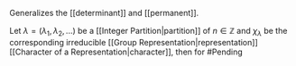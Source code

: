 Generalizes the [[determinant]] and [[permanent]].

Let $\lambda = (\lambda_1, \lambda_2,...)$ be a [[Integer Partition|partition]] of $n\in\mathbb{Z}$ and $\chi_\lambda$ be the corresponding irreducible [[Group Representation|representation]] [[Character of a Representation|character]], then for #Pending 